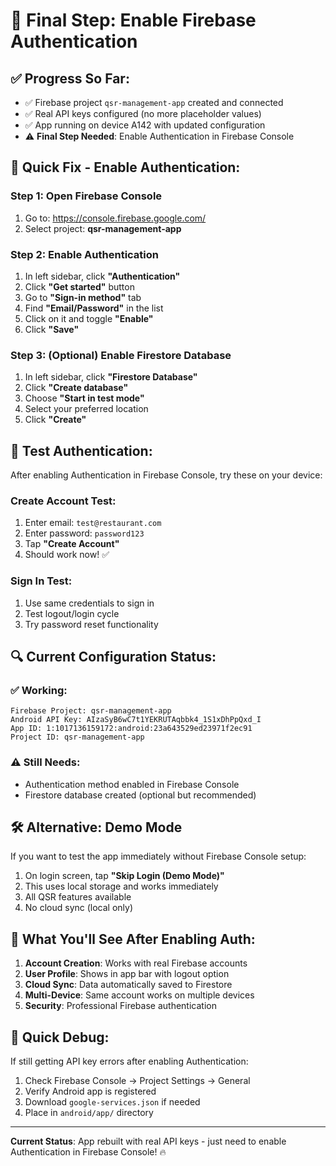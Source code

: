 # 🔧 Final Step: Enable Firebase Authentication

## ✅ Progress So Far:
- ✅ Firebase project `qsr-management-app` created and connected
- ✅ Real API keys configured (no more placeholder values)
- ✅ App running on device A142 with updated configuration
- ⚠️ **Final Step Needed**: Enable Authentication in Firebase Console

## 🚀 Quick Fix - Enable Authentication:

### Step 1: Open Firebase Console
1. Go to: https://console.firebase.google.com/
2. Select project: **qsr-management-app**

### Step 2: Enable Authentication
1. In left sidebar, click **"Authentication"**
2. Click **"Get started"** button
3. Go to **"Sign-in method"** tab
4. Find **"Email/Password"** in the list
5. Click on it and toggle **"Enable"**
6. Click **"Save"**

### Step 3: (Optional) Enable Firestore Database
1. In left sidebar, click **"Firestore Database"**
2. Click **"Create database"**
3. Choose **"Start in test mode"** 
4. Select your preferred location
5. Click **"Create"**

## 🎯 Test Authentication:

After enabling Authentication in Firebase Console, try these on your device:

### Create Account Test:
1. Enter email: `test@restaurant.com`
2. Enter password: `password123`
3. Tap **"Create Account"**
4. Should work now! ✅

### Sign In Test:
1. Use same credentials to sign in
2. Test logout/login cycle
3. Try password reset functionality

## 🔍 Current Configuration Status:

### ✅ Working:
```
Firebase Project: qsr-management-app
Android API Key: AIzaSyB6wC7t1YEKRUTAqbbk4_1S1xDhPpQxd_I
App ID: 1:1017136159172:android:23a643529ed23971f2ec91
Project ID: qsr-management-app
```

### ⚠️ Still Needs:
- Authentication method enabled in Firebase Console
- Firestore database created (optional but recommended)

## 🛠️ Alternative: Demo Mode

If you want to test the app immediately without Firebase Console setup:

1. On login screen, tap **"Skip Login (Demo Mode)"**
2. This uses local storage and works immediately
3. All QSR features available
4. No cloud sync (local only)

## 📱 What You'll See After Enabling Auth:

1. **Account Creation**: Works with real Firebase accounts
2. **User Profile**: Shows in app bar with logout option
3. **Cloud Sync**: Data automatically saved to Firestore
4. **Multi-Device**: Same account works on multiple devices
5. **Security**: Professional Firebase authentication

## 🚨 Quick Debug:

If still getting API key errors after enabling Authentication:
1. Check Firebase Console → Project Settings → General
2. Verify Android app is registered
3. Download `google-services.json` if needed
4. Place in `android/app/` directory

---

**Current Status**: App rebuilt with real API keys - just need to enable Authentication in Firebase Console! 🔥
